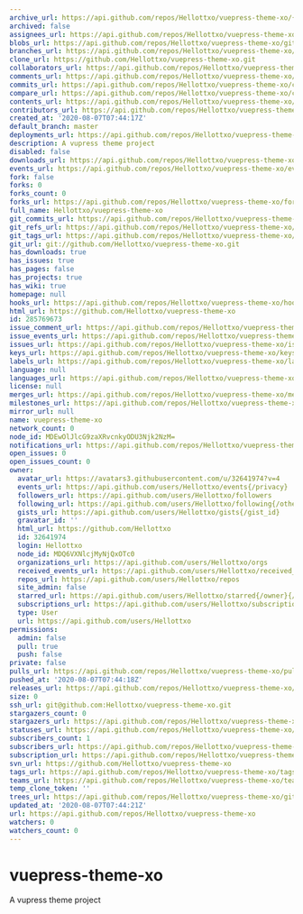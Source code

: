 ```yaml
---
archive_url: https://api.github.com/repos/Hellottxo/vuepress-theme-xo/{archive_format}{/ref}
archived: false
assignees_url: https://api.github.com/repos/Hellottxo/vuepress-theme-xo/assignees{/user}
blobs_url: https://api.github.com/repos/Hellottxo/vuepress-theme-xo/git/blobs{/sha}
branches_url: https://api.github.com/repos/Hellottxo/vuepress-theme-xo/branches{/branch}
clone_url: https://github.com/Hellottxo/vuepress-theme-xo.git
collaborators_url: https://api.github.com/repos/Hellottxo/vuepress-theme-xo/collaborators{/collaborator}
comments_url: https://api.github.com/repos/Hellottxo/vuepress-theme-xo/comments{/number}
commits_url: https://api.github.com/repos/Hellottxo/vuepress-theme-xo/commits{/sha}
compare_url: https://api.github.com/repos/Hellottxo/vuepress-theme-xo/compare/{base}...{head}
contents_url: https://api.github.com/repos/Hellottxo/vuepress-theme-xo/contents/{+path}
contributors_url: https://api.github.com/repos/Hellottxo/vuepress-theme-xo/contributors
created_at: '2020-08-07T07:44:17Z'
default_branch: master
deployments_url: https://api.github.com/repos/Hellottxo/vuepress-theme-xo/deployments
description: A vupress theme project
disabled: false
downloads_url: https://api.github.com/repos/Hellottxo/vuepress-theme-xo/downloads
events_url: https://api.github.com/repos/Hellottxo/vuepress-theme-xo/events
fork: false
forks: 0
forks_count: 0
forks_url: https://api.github.com/repos/Hellottxo/vuepress-theme-xo/forks
full_name: Hellottxo/vuepress-theme-xo
git_commits_url: https://api.github.com/repos/Hellottxo/vuepress-theme-xo/git/commits{/sha}
git_refs_url: https://api.github.com/repos/Hellottxo/vuepress-theme-xo/git/refs{/sha}
git_tags_url: https://api.github.com/repos/Hellottxo/vuepress-theme-xo/git/tags{/sha}
git_url: git://github.com/Hellottxo/vuepress-theme-xo.git
has_downloads: true
has_issues: true
has_pages: false
has_projects: true
has_wiki: true
homepage: null
hooks_url: https://api.github.com/repos/Hellottxo/vuepress-theme-xo/hooks
html_url: https://github.com/Hellottxo/vuepress-theme-xo
id: 285769673
issue_comment_url: https://api.github.com/repos/Hellottxo/vuepress-theme-xo/issues/comments{/number}
issue_events_url: https://api.github.com/repos/Hellottxo/vuepress-theme-xo/issues/events{/number}
issues_url: https://api.github.com/repos/Hellottxo/vuepress-theme-xo/issues{/number}
keys_url: https://api.github.com/repos/Hellottxo/vuepress-theme-xo/keys{/key_id}
labels_url: https://api.github.com/repos/Hellottxo/vuepress-theme-xo/labels{/name}
language: null
languages_url: https://api.github.com/repos/Hellottxo/vuepress-theme-xo/languages
license: null
merges_url: https://api.github.com/repos/Hellottxo/vuepress-theme-xo/merges
milestones_url: https://api.github.com/repos/Hellottxo/vuepress-theme-xo/milestones{/number}
mirror_url: null
name: vuepress-theme-xo
network_count: 0
node_id: MDEwOlJlcG9zaXRvcnkyODU3Njk2NzM=
notifications_url: https://api.github.com/repos/Hellottxo/vuepress-theme-xo/notifications{?since,all,participating}
open_issues: 0
open_issues_count: 0
owner:
  avatar_url: https://avatars3.githubusercontent.com/u/32641974?v=4
  events_url: https://api.github.com/users/Hellottxo/events{/privacy}
  followers_url: https://api.github.com/users/Hellottxo/followers
  following_url: https://api.github.com/users/Hellottxo/following{/other_user}
  gists_url: https://api.github.com/users/Hellottxo/gists{/gist_id}
  gravatar_id: ''
  html_url: https://github.com/Hellottxo
  id: 32641974
  login: Hellottxo
  node_id: MDQ6VXNlcjMyNjQxOTc0
  organizations_url: https://api.github.com/users/Hellottxo/orgs
  received_events_url: https://api.github.com/users/Hellottxo/received_events
  repos_url: https://api.github.com/users/Hellottxo/repos
  site_admin: false
  starred_url: https://api.github.com/users/Hellottxo/starred{/owner}{/repo}
  subscriptions_url: https://api.github.com/users/Hellottxo/subscriptions
  type: User
  url: https://api.github.com/users/Hellottxo
permissions:
  admin: false
  pull: true
  push: false
private: false
pulls_url: https://api.github.com/repos/Hellottxo/vuepress-theme-xo/pulls{/number}
pushed_at: '2020-08-07T07:44:18Z'
releases_url: https://api.github.com/repos/Hellottxo/vuepress-theme-xo/releases{/id}
size: 0
ssh_url: git@github.com:Hellottxo/vuepress-theme-xo.git
stargazers_count: 0
stargazers_url: https://api.github.com/repos/Hellottxo/vuepress-theme-xo/stargazers
statuses_url: https://api.github.com/repos/Hellottxo/vuepress-theme-xo/statuses/{sha}
subscribers_count: 1
subscribers_url: https://api.github.com/repos/Hellottxo/vuepress-theme-xo/subscribers
subscription_url: https://api.github.com/repos/Hellottxo/vuepress-theme-xo/subscription
svn_url: https://github.com/Hellottxo/vuepress-theme-xo
tags_url: https://api.github.com/repos/Hellottxo/vuepress-theme-xo/tags
teams_url: https://api.github.com/repos/Hellottxo/vuepress-theme-xo/teams
temp_clone_token: ''
trees_url: https://api.github.com/repos/Hellottxo/vuepress-theme-xo/git/trees{/sha}
updated_at: '2020-08-07T07:44:21Z'
url: https://api.github.com/repos/Hellottxo/vuepress-theme-xo
watchers: 0
watchers_count: 0
---
```


# vuepress-theme-xo
A vupress theme project
